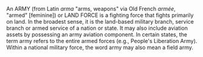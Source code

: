An ARMY (from Latin _arma_ "arms, weapons" via Old French _armée_, "armed" [feminine]) or LAND FORCE is a fighting force that fights primarily on land. In the broadest sense, it is the land-based military branch, service branch or armed service of a nation or state. It may also include aviation assets by possessing an army aviation component. In certain states, the term army refers to the entire armed forces (e.g., People's Liberation Army). Within a national military force, the word army may also mean a field army.
